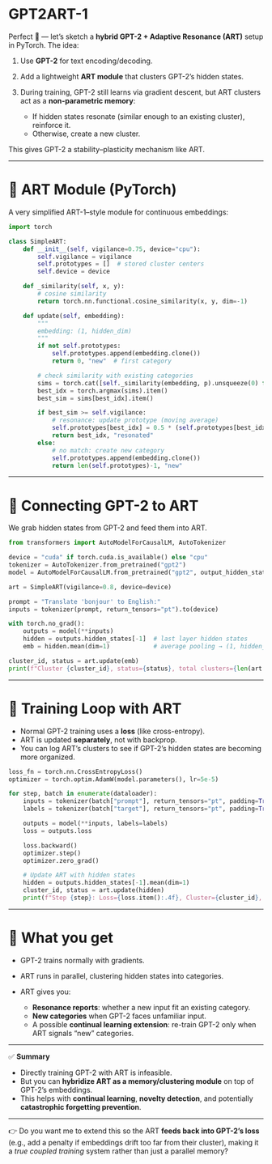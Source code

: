 # GPT2ART-1

Perfect 🙌 — let’s sketch a **hybrid GPT-2 + Adaptive Resonance (ART)** setup in PyTorch.
The idea:

1. Use **GPT-2** for text encoding/decoding.
2. Add a lightweight **ART module** that clusters GPT-2’s hidden states.
3. During training, GPT-2 still learns via gradient descent, but ART clusters act as a **non-parametric memory**:

   * If hidden states resonate (similar enough to an existing cluster), reinforce it.
   * Otherwise, create a new cluster.

This gives GPT-2 a stability–plasticity mechanism like ART.

---

# 🔹 ART Module (PyTorch)

A very simplified ART-1–style module for continuous embeddings:

```python
import torch

class SimpleART:
    def __init__(self, vigilance=0.75, device="cpu"):
        self.vigilance = vigilance
        self.prototypes = []  # stored cluster centers
        self.device = device

    def _similarity(self, x, y):
        # cosine similarity
        return torch.nn.functional.cosine_similarity(x, y, dim=-1)

    def update(self, embedding):
        """
        embedding: (1, hidden_dim)
        """
        if not self.prototypes:
            self.prototypes.append(embedding.clone())
            return 0, "new"  # first category

        # check similarity with existing categories
        sims = torch.cat([self._similarity(embedding, p).unsqueeze(0) for p in self.prototypes])
        best_idx = torch.argmax(sims).item()
        best_sim = sims[best_idx].item()

        if best_sim >= self.vigilance:
            # resonance: update prototype (moving average)
            self.prototypes[best_idx] = 0.5 * (self.prototypes[best_idx] + embedding)
            return best_idx, "resonated"
        else:
            # no match: create new category
            self.prototypes.append(embedding.clone())
            return len(self.prototypes)-1, "new"
```

---

# 🔹 Connecting GPT-2 to ART

We grab hidden states from GPT-2 and feed them into ART.

```python
from transformers import AutoModelForCausalLM, AutoTokenizer

device = "cuda" if torch.cuda.is_available() else "cpu"
tokenizer = AutoTokenizer.from_pretrained("gpt2")
model = AutoModelForCausalLM.from_pretrained("gpt2", output_hidden_states=True).to(device)

art = SimpleART(vigilance=0.8, device=device)

prompt = "Translate 'bonjour' to English:"
inputs = tokenizer(prompt, return_tensors="pt").to(device)

with torch.no_grad():
    outputs = model(**inputs)
    hidden = outputs.hidden_states[-1]  # last layer hidden states
    emb = hidden.mean(dim=1)            # average pooling → (1, hidden_dim)

cluster_id, status = art.update(emb)
print(f"Cluster {cluster_id}, status={status}, total clusters={len(art.prototypes)}")
```

---

# 🔹 Training Loop with ART

* Normal GPT-2 training uses a **loss** (like cross-entropy).
* ART is updated **separately**, not with backprop.
* You can log ART’s clusters to see if GPT-2’s hidden states are becoming more organized.

```python
loss_fn = torch.nn.CrossEntropyLoss()
optimizer = torch.optim.AdamW(model.parameters(), lr=5e-5)

for step, batch in enumerate(dataloader):
    inputs = tokenizer(batch["prompt"], return_tensors="pt", padding=True).to(device)
    labels = tokenizer(batch["target"], return_tensors="pt", padding=True).input_ids.to(device)

    outputs = model(**inputs, labels=labels)
    loss = outputs.loss

    loss.backward()
    optimizer.step()
    optimizer.zero_grad()

    # Update ART with hidden states
    hidden = outputs.hidden_states[-1].mean(dim=1)
    cluster_id, status = art.update(hidden)
    print(f"Step {step}: Loss={loss.item():.4f}, Cluster={cluster_id}, Status={status}")
```

---

# 🔹 What you get

* GPT-2 trains normally with gradients.
* ART runs in parallel, clustering hidden states into categories.
* ART gives you:

  * **Resonance reports**: whether a new input fit an existing category.
  * **New categories** when GPT-2 faces unfamiliar input.
  * A possible **continual learning extension**: re-train GPT-2 only when ART signals “new” categories.

---

✅ **Summary**

* Directly training GPT-2 with ART is infeasible.
* But you can **hybridize ART as a memory/clustering module** on top of GPT-2’s embeddings.
* This helps with **continual learning**, **novelty detection**, and potentially **catastrophic forgetting prevention**.

---

👉 Do you want me to extend this so the ART **feeds back into GPT-2’s loss** (e.g., add a penalty if embeddings drift too far from their cluster), making it a *true coupled training* system rather than just a parallel memory?
